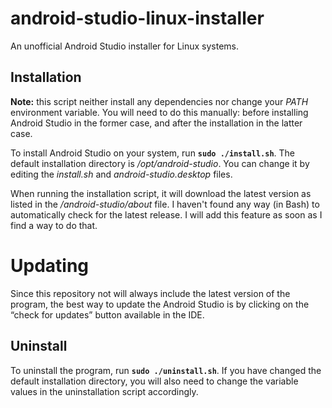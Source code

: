 # android-studio-linux-installer
An unofficial Android Studio installer for Linux systems.

## Installation

**Note:** this script neither install any dependencies nor change your *PATH* environment variable. You will need to do this manually: before installing Android Studio in the former case, and after the installation in the latter case.

To install Android Studio on your system, run **`sudo ./install.sh`**. The default installation directory is */opt/android-studio*. You can change it by editing the *install.sh* and *android-studio.desktop* files.

When running the installation script, it will download the latest version as listed in the */android-studio/about* file. I haven't found any way (in Bash) to automatically check for the latest release. I will add this feature as soon as I find a way to do that.

# Updating

Since this repository not will always include the latest version of the program, the best way to update the Android Studio is by clicking on the “check for updates” button available in the IDE.

## Uninstall

To uninstall the program, run **`sudo ./uninstall.sh`**. If you have changed the default installation directory, you will also need to change the variable values in the uninstallation script accordingly.
